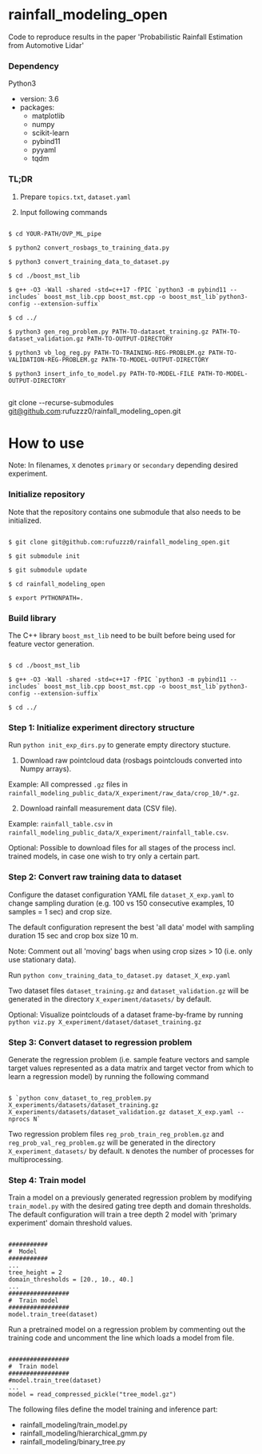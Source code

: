 # rainfall_modeling_open
Code to reproduce results in the paper 'Probabilistic Rainfall Estimation from Automotive Lidar'


### Dependency
Python3
  - version: 3.6
  - packages: 
    - matplotlib
    - numpy
    - scikit-learn 
    - pybind11
    - pyyaml
    - tqdm


### TL;DR
1. Prepare `topics.txt`, `dataset.yaml`

2. Input following commands
<pre><code>
$ cd YOUR-PATH/OVP_ML_pipe

$ python2 convert_rosbags_to_training_data.py

$ python3 convert_training_data_to_dataset.py

$ cd ./boost_mst_lib

$ g++ -O3 -Wall -shared -std=c++17 -fPIC `python3 -m pybind11 --includes` boost_mst_lib.cpp boost_mst.cpp -o boost_mst_lib`python3-config --extension-suffix`

$ cd ../

$ python3 gen_reg_problem.py PATH-TO-dataset_training.gz PATH-TO-dataset_validation.gz PATH-TO-OUTPUT-DIRECTORY

$ python3 vb_log_reg.py PATH-TO-TRAINING-REG-PROBLEM.gz PATH-TO-VALIDATION-REG-PROBLEM.gz PATH-TO-MODEL-OUTPUT-DIRECTORY

$ python3 insert_info_to_model.py PATH-TO-MODEL-FILE PATH-TO-MODEL-OUTPUT-DIRECTORY

</code></pre>

git clone --recurse-submodules git@github.com:rufuzzz0/rainfall_modeling_open.git


# How to use

Note: In filenames, `X` denotes `primary` or `secondary` depending desired experiment.

### Initialize repository

Note that the repository contains one submodule that also needs to be initialized.

<pre><code>
$ git clone git@github.com:rufuzzz0/rainfall_modeling_open.git

$ git submodule init

$ git submodule update

$ cd rainfall_modeling_open

$ export PYTHONPATH=.
</code></pre>

### Build library

The C++ library `boost_mst_lib` need to be built before being used for feature vector generation.

<pre><code>
$ cd ./boost_mst_lib

$ g++ -O3 -Wall -shared -std=c++17 -fPIC `python3 -m pybind11 --includes` boost_mst_lib.cpp boost_mst.cpp -o boost_mst_lib`python3-config --extension-suffix`

$ cd ../
</code></pre>


### Step 1: Initialize experiment directory structure

Run `python init_exp_dirs.py` to generate empty directory stucture.

1. Download raw pointcloud data (rosbags pointclouds converted into Numpy arrays).

Example: All compressed `.gz` files in `rainfall_modeling_public_data/X_experiment/raw_data/crop_10/*.gz`.

2. Download rainfall measurement data (CSV file).

Example: `rainfall_table.csv` in `rainfall_modeling_public_data/X_experiment/rainfall_table.csv`.

Optional: Possible to download files for all stages of the process incl. trained models, in case one wish to try only a certain part.


### Step 2: Convert raw training data to dataset

Configure the dataset configuration YAML file `dataset_X_exp.yaml` to change sampling duration (e.g. 100 vs 150 consecutive examples, 10 samples = 1 sec) and crop size.

The default configuration represent the best 'all data' model with sampling duration 15 sec and crop box size 10 m.

Note: Comment out all 'moving' bags when using crop sizes > 10 (i.e. only use stationary data).

Run `python conv_training_data_to_dataset.py dataset_X_exp.yaml`

Two dataset files `dataset_training.gz` and `dataset_validation.gz` will be generated in the directory `X_experiment/datasets/` by default.

Optional: Visualize pointclouds of a dataset frame-by-frame by running `python viz.py X_experiment/dataset/dataset_training.gz`


### Step 3: Convert dataset to regression problem

Generate the regression problem (i.e. sample feature vectors and sample target values represented as a data matrix and target vector from which to learn a regression model) by running the following command

<pre><code>
$ `python conv_dataset_to_reg_problem.py X_experiments/datasets/dataset_training.gz X_experiments/datasets/dataset_validation.gz dataset_X_exp.yaml --nprocs N`
</code></pre>

Two regression problem files `reg_prob_train_reg_problem.gz` and `reg_prob_val_reg_problem.gz` will be generated in the directory `X_experiment_datasets/` by default. `N` denotes the number of processes for multiprocessing.

### Step 4: Train model

Train a model on a previously generated regression problem by modifying `train_model.py` with the desired gating tree depth and domain thresholds. The default configuration will train a tree depth 2 model with 'primary experiment' domain threshold values.

<pre><code>
###########
#  Model
###########
...
tree_height = 2
domain_thresholds = [20., 10., 40.]
...
#################
#  Train model
#################
model.train_tree(dataset)
</code></pre>

Run a pretrained model on a regression problem by commenting out the training code and uncomment the line which loads a model from file.

<pre><code>
#################
#  Train model
#################
#model.train_tree(dataset)
...
model = read_compressed_pickle("tree_model.gz")
</code></pre>

The following files define the model training and inference part:
- rainfall_modeling/train_model.py
- rainfall_modeling/hierarchical_gmm.py
- rainfall_modeling/binary_tree.py
